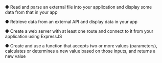 
● Read and parse an external file into your application and display some data from that in your app

● Retrieve data from an external API and display data in your app 

● Create a web server with at least one route and connect to it from your application using ExpressJS

● Create and use a function that accepts two or more values (parameters), calculates or determines a new value based on those inputs, and returns a new value